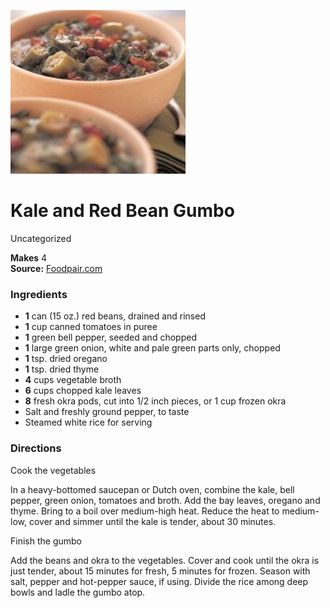 [![](./images/ba0c09c5-51bf-40bd-a2fb-5d6c28c77b48.jpg)](http://s3.amazonaws.com/foodpair-2/images/499387/large/img9l.jpg?1310521246)

#  Kale and Red Bean Gumbo

Uncategorized

  
**Makes** 4   
**Source:** [Foodpair.com](http://www.foodpair.com/recipes/kale-and-red-bean-gumbo)

###  Ingredients

  * **1** can (15 oz.) red beans, drained and rinsed
  *  **1** cup canned tomatoes in puree
  *  **1** green bell pepper, seeded and chopped
  *   **1** large green onion, white and pale green parts only, chopped
  *   **1** tsp. dried oregano
  *   **1** tsp. dried thyme
  *   **4** cups vegetable broth
  *   **6** cups chopped kale leaves
  *   **8** fresh okra pods, cut into 1/2 inch pieces, or 1 cup frozen okra
  * Salt and freshly ground pepper, to taste
  * Steamed white rice for serving

###  Directions

Cook the vegetables

In a heavy-bottomed saucepan or Dutch oven, combine the kale, bell pepper,
green onion, tomatoes and broth. Add the bay leaves, oregano and thyme. Bring
to a boil over medium-high heat. Reduce the heat to medium-low, cover and
simmer until the kale is tender, about 30 minutes.

Finish the gumbo

Add the beans and okra to the vegetables. Cover and cook until the okra is
just tender, about 15 minutes for fresh, 5 minutes for frozen. Season with
salt, pepper and hot-pepper sauce, if using. Divide the rice among deep bowls
and ladle the gumbo atop.

